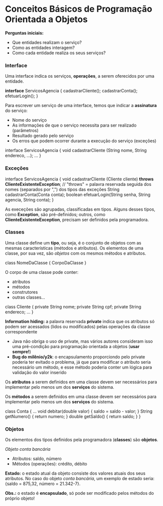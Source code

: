 # Conceitos Básicos de Programação Orientada a Objetos

**Perguntas iniciais:**
- Que entidades realizam o serviço?
- Como as entidades interagem?
- Como cada entidade realiza os seus serviços?

### Interface
Uma interface indica os serviços, **operações**, a serem oferecidos por uma entidade.

**interface** ServicosAgencia {
    cadastrarCliente();
    cadastrarConta();
    efetuarLogin();
}

Para escrever um serviço de uma interface, temos que indicar a **assinatura** do serviço:
- Nome do serviço
- As informações de que o serviço necessita para ser realizado (parâmetros)
- Resultado gerado pelo serviço
- Os erros que podem ocorrer durante a execução do serviço (exceções)

interface ServicosAgencia {
    void cadastrarCliente (String nome, String endereco, ...);
    ...
}

### Exceções

interface ServicosAgencia {
    void cadastrarCliente (Cliente cliente)
        **throws ClienteExistenteException**; // "throws" = palavra reservada seguida dos nomes (separados por ",") dos tipos das exceções
    String cadastrarConta(Conta conta);
    boolean efetuarLogin(String senha, String agencia, String conta);
}

As execeções são agrupadas, classificadas em tipos. Alguns desses tipos, como **Exception**, são pré-definidos; outros, como **ClienteExistenteException**, precisam ser definidos pela programadora.

### Classes
Uma classe define um **tipo**, ou seja, é o conjunto de objetos com as mesmas características (métodos e atributos). Os elementos de uma classe, por sua vez, são *objetos* com os mesmos métodos e atributos.

class NomeDaClasse {
    CorpoDaClasse
}

O corpo de uma classe pode conter:
- atributos
- métodos
- construtores
- outras classes...

class Cliente {
    private String nome;
    private String cpf;
    private String endereco;
    ...
}

**Information hiding:** a palavra reservada **private** indica que os atributos só podem ser acessados (lidos ou modificados) pelas operações da classe correspondente 
- Java não obriga o uso de private, mas vários autores consideram isso uma pré-condição para programação orientada a objetos (**usar sempre!**)
- **Bug do milênio/y2k**: o encapsulamento proporciondo pelo private poderia ter evitado o problema, já que para modificar o atributo seria necessário um método, e esse método poderia conter um lógica para validação do valor inserido

Os **atributos** a serem definidos em uma classe devem ser necessários para implementar pelo menos um dos **serviços** do sistema.

Os **métodos** a serem definidos em uma classe devem ser necessários para implementar pelo menos um dos **serviços** do sistema.

class Conta {
    ...
    void debitar(double valor) {
        saldo = saldo - valor;
    }
    String getNumero() {
        return numero;
    }
    double getSaldo() {
        return saldo;
    }
}

### Objetos
Os elementos dos tipos definidos pela programadora (**classes**) são **objetos**. 

*Objeto conta bancária*
- Atributos: saldo, número
- Métodos (operações): crédito, débito

**Estado:** o estado atual da objeto consiste dos valores atuais dos seus atributos. No caso do objeto *conta bancária*, um exemplo de estado seria: {saldo = 875,32, número = 21.342-7}.

**Obs.:** o estado é **encapsulado**, só pode ser modificado pelos métodos do próprio objeto!